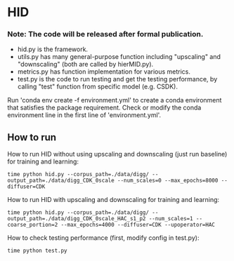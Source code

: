 # HID
   
### Note: The code will be released after formal publication.   
      
* hid.py is the framework.  
* utils.py has many general-purpose function including "upscaling" and "downscaling" (both are called by hierMID.py). 
* metrics.py has function implementation for various metrics.   
* test.py is the code to run testing and get the testing performance, by calling "test" function from specific model (e.g. CSDK).     
   
   
Run 'conda env create -f environment.yml' to create a conda environment that satisfies the package requirement. Check or modify the conda environment line in the first line of 'environment.yml'.   
   
## How to run   
How to run HID without using upscaling and downscaling (just run baseline) for training and learning:     

	time python hid.py --corpus_path=./data/digg/ --output_path=./data/digg_CDK_0scale --num_scales=0 --max_epochs=8000 --diffuser=CDK 
	
How to run HID with upscaling and downscaling for training and learning:     

	time python hid.py --corpus_path=./data/digg/ --output_path=./data/digg_CDK_0scale_HAC_s1_p2 --num_scales=1 --coarse_portion=2 --max_epochs=4000 --diffuser=CDK --upoperator=HAC
  
How to check testing performance (first, modify config in test.py):

	time python test.py
   
   
